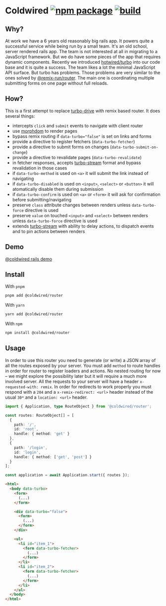 # Coldwired [![npm package][npm-badge]][npm] [![build][build-badge]][build]

[npm-badge]: https://img.shields.io/npm/v/remix-router-turbo.svg
[npm]: https://www.npmjs.org/package/remix-router-turbo
[build-badge]: https://github.com/tchak/remix-router-turbo/workflows/CI/badge.svg
[build]: https://github.com/tchak/remix-router-turbo/actions

## Why?

At work we have a 6 years old reasonably big rails app. It powers quite a successful service while being run by a small team. It's an old school, server rendered rails app. The team is not interested at all in migrating to a JavaScript framework. But we do have some pieces of the app that requires dynamic components. Recently we introduced [hotwired/turbo](https://hotwired.dev) into our code base and it is quite a success. The team likes a lot the minimal JavaScript API surface. But turbo has problems. Those problems are very similar to the ones solved by [@remix-run/router](https://www.npmjs.com/package/@remix-run/router). The main one is coordinating multiple submitting forms on one page without full reloads.

## How?

This is a first attempt to replace [turbo-drive](https://turbo.hotwired.dev/handbook/drive) with remix based router. It does several things:
 - intercepts `click` and `submit` events to navigate with client router
 - use [morphdom](https://github.com/patrick-steele-idem/morphdom) to render pages
 - bypass remix routing if `data-turbo="false"` is set on links and forms
 - provide a directive to register fetchers (`data-turbo-fetcher`)
 - provide a directive to submit forms on changes (`data-turbo-submit-on-change`)
 - provide a directive to revalidate pages (`data-turbo-revalidate`)
 - in fetcher responses, accepts [turbo-stream](https://turbo.hotwired.dev/handbook/streams) format and bypass revalidation in those cases
 - if `data-turbo-method` is used on `<a>` it will submit the link instead of navigating
 - if `data-turbo-disabled` is used on `<input>`, `<select>` or `<button>` it will atomatically disable them during submission
 - if `data-turbo-confirm` is used on `<a>` or `<form>` it will ask for confirmation before submitting/navigating
 - preserve `class` attribute changes between renders unless `data-turbo-force` directive is used
 - preserve `value` on touched `<input>` and `<select>` between renders unless `data-turbo-force` directive is used
 - extends [turbo-stream](https://turbo.hotwired.dev/handbook/streams) with ability to delay actions, to dispatch events and to pin actions between renders

## Demo

[@coldwired rails demo](https://github.com/tchak/rails-remix-demo)

## Install

With `pnpm`

```bash
pnpm add @coldwired/router
```

With `yarn`

```bash
yarn add @coldwired/router
```

With `npm`

```bash
npm install @coldwired/router
```

## Usage

In order to use this router you need to generate (or write) a JSON array of all the routes exposed by your server. You must add `method` to route handles in order for router to register loaders and actions. No nested routing for now – we might explore the possibility later but it will require a much more involved server. All the requests to your server will have a header `x-requested-with: remix`. In order for redirects to work properly you must respond with a `204` and a `x-remix-redirect: <url>` header instead of the usual `30*` and a `location: <url>` header.

```ts
import { Application, type RouteObject } from '@coldwired/router';

const routes: RouteObject[] = [
  {
    path: '/',
    id: 'root',
    handle: { method: 'get' }
  },
  {
    path: '/login',
    id: 'login',
    handle: { method: ['get', 'post'] }
  }
];

const application = await Application.start({ routes });

```

```html
<html>
  <body data-turbo>
    <form>
      (...)
    </form>

    <div data-turbo="false">
      <form>
        (...)
      </form>
    </div>

    <ul>
      <li id="item_1">
        <form data-turbo-fetcher>
          (...)
        </form>
      </li>
      <li id="item_2">
        <form data-turbo-fetcher>
          (...)
        </form>
      </li>
    </ul>
  </body>
</html>
```

